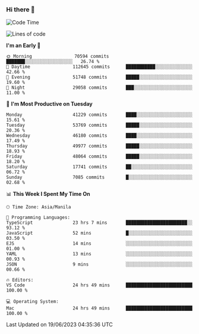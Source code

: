 ### Hi there 👋

<!--START_SECTION:waka-->
![Code Time](http://img.shields.io/badge/Code%20Time-4%2C085%20hrs%2045%20mins-blue)

![Lines of code](https://img.shields.io/badge/From%20Hello%20World%20I%27ve%20Written-104.2%20million%20lines%20of%20code-blue)

**I'm an Early 🐤** 

```text
🌞 Morning                70594 commits       ███████░░░░░░░░░░░░░░░░░░   26.74 % 
🌆 Daytime                112645 commits      ███████████░░░░░░░░░░░░░░   42.66 % 
🌃 Evening                51748 commits       █████░░░░░░░░░░░░░░░░░░░░   19.60 % 
🌙 Night                  29058 commits       ███░░░░░░░░░░░░░░░░░░░░░░   11.00 % 
```
📅 **I'm Most Productive on Tuesday** 

```text
Monday                   41229 commits       ████░░░░░░░░░░░░░░░░░░░░░   15.61 % 
Tuesday                  53769 commits       █████░░░░░░░░░░░░░░░░░░░░   20.36 % 
Wednesday                46180 commits       ████░░░░░░░░░░░░░░░░░░░░░   17.49 % 
Thursday                 49977 commits       █████░░░░░░░░░░░░░░░░░░░░   18.93 % 
Friday                   48064 commits       █████░░░░░░░░░░░░░░░░░░░░   18.20 % 
Saturday                 17741 commits       ██░░░░░░░░░░░░░░░░░░░░░░░   06.72 % 
Sunday                   7085 commits        █░░░░░░░░░░░░░░░░░░░░░░░░   02.68 % 
```


📊 **This Week I Spent My Time On** 

```text
🕑︎ Time Zone: Asia/Manila

💬 Programming Languages: 
TypeScript               23 hrs 7 mins       ███████████████████████░░   93.12 % 
JavaScript               52 mins             █░░░░░░░░░░░░░░░░░░░░░░░░   03.50 % 
EJS                      14 mins             ░░░░░░░░░░░░░░░░░░░░░░░░░   01.00 % 
YAML                     13 mins             ░░░░░░░░░░░░░░░░░░░░░░░░░   00.93 % 
JSON                     9 mins              ░░░░░░░░░░░░░░░░░░░░░░░░░   00.66 % 

🔥 Editors: 
VS Code                  24 hrs 49 mins      █████████████████████████   100.00 % 

💻 Operating System: 
Mac                      24 hrs 49 mins      █████████████████████████   100.00 % 
```


 Last Updated on 19/06/2023 04:35:36 UTC
<!--END_SECTION:waka-->


<!--
**rad182/rad182** is a ✨ _special_ ✨ repository because its `README.md` (this file) appears on your GitHub profile.

Here are some ideas to get you started:

- 🔭 I’m currently working on ...
- 🌱 I’m currently learning ...
- 👯 I’m looking to collaborate on ...
- 🤔 I’m looking for help with ...
- 💬 Ask me about ...
- 📫 How to reach me: ...
- 😄 Pronouns: ...
- ⚡ Fun fact: ...
-->
